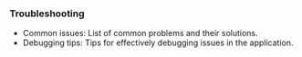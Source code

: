 ### Troubleshooting

- Common issues: List of common problems and their solutions.
- Debugging tips: Tips for effectively debugging issues in the application.